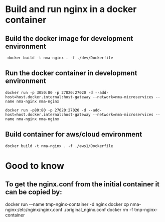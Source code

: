# Build and run nginx in a docker container

## Build the docker image for development environment

     docker build -t nma-nginx . -f ./dev/Dockerfile

## Run the docker container in development environment

    docker run -p 3050:80 -p 27020:27020 -d --add-host=host.docker.internal:host-gateway --network=nma-microservices --name nma-nginx nma-nginx

    docker run -p80:80 -p 27020:27020 -d --add-host=host.docker.internal:host-gateway --network=nma-microservices --name nma-nginx nma-nginx

## Build container for aws/cloud environment

    docker build -t nma-nginx . -f ./aws1/Dockerfile


# Good to know

## To get the nginx.conf from the initial container it can be copied by: 
docker run --name tmp-nginx-container -d nginx
docker cp nma-nginx:/etc/nginx/nginx.conf ./original_nginx.conf
docker rm -f tmp-nginx-container